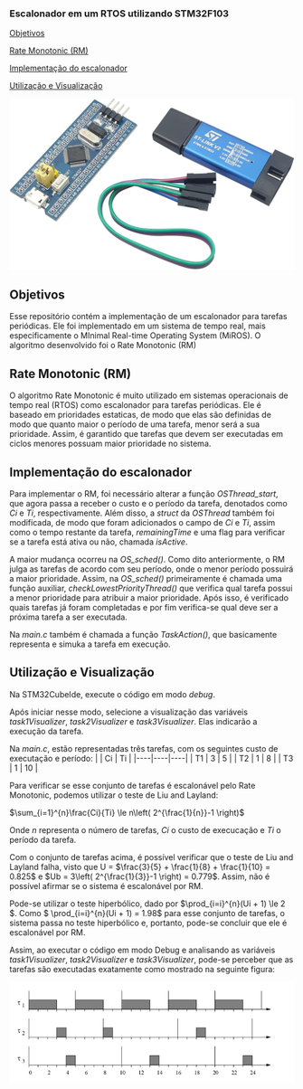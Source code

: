 ### Escalonador em um RTOS utilizando STM32F103

[Objetivos](#objetivos)

[Rate Monotonic (RM)](#rate-monotonic-rm)

[Implementação do escalonador](#implementação-do-escalonador)

[Utilização e Visualização](#utilização-e-visualização)

![BluepillStlink](/assets/bluepill_stlink.jpg)

## Objetivos
Esse repositório contém a implementação de um escalonador para tarefas periódicas. Ele foi implementado em um sistema de tempo real, mais especificamente o MInimal Real-time Operating System (MiROS). O algoritmo desenvolvido foi o Rate Monotonic (RM)

## Rate Monotonic (RM)
O algoritmo Rate Monotonic é muito utilizado em sistemas operacionais de tempo real (RTOS) como escalonador para tarefas periódicas. Ele é baseado em prioridades estaticas, de modo que elas são definidas de modo que quanto maior o período de uma tarefa, menor será a sua prioridade. Assim, é garantido que tarefas que devem ser executadas em ciclos menores possuam maior prioridade no sistema.

## Implementação do escalonador
Para implementar o RM, foi necessário alterar a função *OSThread_start*, que agora passa a receber o custo e o período da tarefa, denotados como *Ci* e *Ti*, respectivamente. Além disso, a *struct* da *OSThread* também foi modificada, de modo que foram adicionados o campo de *Ci* e *Ti*, assim como o tempo restante da tarefa, *remainingTime* e uma flag para verificar se a tarefa está ativa ou não, chamada *isActive*.

A maior mudança ocorreu na *OS_sched()*. Como dito anteriormente, o RM julga as tarefas de acordo com seu período, onde o menor período possuirá a maior prioridade. Assim, na *OS_sched()* primeiramente é chamada uma função auxiliar, *checkLowestPriorityThread()* que verifica qual tarefa possui a menor prioridade para atribuir a maior prioridade. Após isso, é verificado quais tarefas já foram completadas e por fim verifica-se qual deve ser a próxima tarefa a ser executada.

Na *main.c* também é chamada a função *TaskAction()*, que basicamente representa e simuka a tarefa em execução.

## Utilização e Visualização
Na STM32CubeIde, execute o código em modo *debug*. 

Após iniciar nesse modo, selecione a visualização das variáveis *task1Visualizer*, *task2Visualizer* e *task3Visualizer*. Elas indicarão a execução da tarefa.

Na *main.c*, estão representadas três tarefas, com os seguintes custo de executação e período:
|    | Ci | Ti |
|----|----|----|
| T1 | 3  | 5  |
| T2 | 1  | 8  |
| T3 | 1  | 10 |

Para verificar se esse conjunto de tarefas é escalonável pelo Rate Monotonic, podemos utilizar o teste de Liu and Layland:

$\sum_{i=1}^{n}\frac{Ci}{Ti} \le n\left( 2^{\frac{1}{n}}-1 \right)$ 

Onde $n$ representa o número de tarefas, $Ci$ o custo de execucação e $Ti$ o período da tarefa.

Com o conjunto de tarefas acima, é possível verificar que o teste de Liu and Layland falha, visto que U = $\frac{3}{5} + \frac{1}{8} + \frac{1}{10} = 0.825$ e $Ub = 3\left( 2^{\frac{1}{3}}-1 \right) = 0.779$. Assim, não é possível afirmar se o sistema é escalonável por RM.

Pode-se utilizar o teste hiperbólico, dado por $\prod_{i=i}^{n}(Ui + 1) \le 2 $. Como $ \prod_{i=i}^{n}(Ui + 1) = 1.98$ para esse conjunto de tarefas, o sistema passa no teste hiperbólico e, portanto, pode-se concluir que ele é escalonável por RM.

Assim, ao executar o código em modo Debug e analisando as variáveis *task1Visualizer*, *task2Visualizer* e *task3Visualizer*, pode-se perceber que as tarefas são executadas exatamente como mostrado na seguinte figura:

![Escalonamento por RM](/assets/rmscheduling.png)
